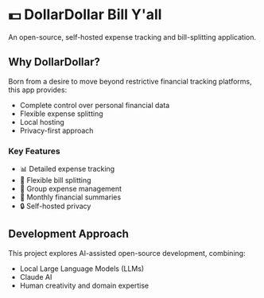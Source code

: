 # 💵 DollarDollar Bill Y'all

An open-source, self-hosted expense tracking and bill-splitting application.

## Why DollarDollar?

Born from a desire to move beyond restrictive financial tracking platforms, this app provides:
- Complete control over personal financial data
- Flexible expense splitting
- Local hosting
- Privacy-first approach

### Key Features

- 📊 Detailed expense tracking
- 💸 Flexible bill splitting
- 👥 Group expense management
- 📆 Monthly financial summaries
- 🔒 Self-hosted privacy

## Development Approach

This project explores AI-assisted open-source development, combining:
- Local Large Language Models (LLMs)
- Claude AI
- Human creativity and domain expertise